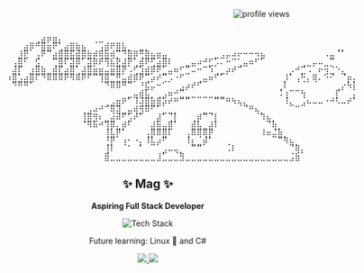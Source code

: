 <p align="right">
  <img src="https://komarev.com/ghpvc/?username=Maggg1&label=Profile%20Views&color=0e75b6&style=flat" alt="profile views" />
</p>

<p align="right" style="font-family: monospace; white-space: pre; line-height: 1;">
⠀⠀⠀⠀⠀⢀⣴⡶⣶⡄⠀⠀⠀⠀⠀⢀⣀⠀⠀⠀⠀⠀⠀⠀⠀⠀⠀⠀⠀⠀⠀⠀⠀⠀⠀⠀⠀⠀⠀⠀⠀⠀⠀⠀⠀⠀⠀⠀⠀⠀⠀⠀⠀⠀⠀⠀⠀⠀⠀⠀
⠀⠀⠀⣴⡿⠛⣿⣶⠟⢁⣴⣿⣷⣦⠀⠀⢠⣾⠟⣿⣧⡀⠀⣀⡀⠀⠀⠀⠀⠀⠀⠀⠀⠀⠀⠀⠀⠀⠀⠀⠀⠀⠀⠀⠀⠀⠀⠀⠀⠀⠀⠀⠀⠀⠀⠀⠀⢀⡀⠀⠀
⠀⠀⣸⣟⠀⢠⠟⠉⣴⣿⣿⣯⣾⣿⣷⡾⢿⣷⢾⡉⠙⣿⡿⢛⣿⣦⣶⣤⠀⠀⠀⠀⠀⠀⠀⠀⣀⣠⡤⠴⠖⠒⠒⠲⣦⠀⠀⠀⠀⠀⠀⠀⠀⠀⠀⠠⣤⠈⠁⠀⠀
⠀⢠⣿⠃⠀⣫⠀⠀⢉⣿⠏⣽⡿⠁⣽⡿⠟⢻⣧⣟⣼⡟⢁⣾⠟⢋⣴⣿⠇⠀⠀⣀⣤⠴⠚⣋⡡⠄⠒⠉⢁⣤⠶⠋⠁⠀⠀⠀⠀⠀⠀⢀⣀⡤⠤⣀⡉⠀⠀⠀⠀
⠀⣼⡏⠀⣰⣿⣷⣀⣾⣏⣴⣿⢁⣼⣿⣶⣶⣤⣶⣿⡟⠠⢋⣱⣾⡿⠟⣁⣤⠶⠋⣉⠤⠒⠉⠱⢀⣀⡴⠞⠉⠀⠀⠀⠀⠀⠀⠀⠀⡠⠚⣉⠠⠀⠖⢲⣈⠑⣄⠀⠀
⠰⣿⣡⣴⣿⠏⠙⠿⠿⠿⠟⠻⠿⠟⠋⠉⢹⣿⣉⣛⣤⣾⡿⠟⢉⡴⠞⢉⡠⠐⠋⠀⠀⢀⣤⠶⠋⠁⠀⠀⠀⠀⠀⠀⠀⠀⠀⠀⡸⠁⢠⢓⡄⢿⠄⠑⠊⠀⠈⡶⡄
⠀⠙⠛⠛⠁⠀⠀⠀⠀⠀⠀⠀⠀⠀⠀⠀⠀⠙⠿⠿⠛⠉⠀⠘⣯⡤⠒⠁⠀⠀⣠⡴⠞⠋⠀⠀⠀⠀⠀⠀⠀⠀⠀⠀⠀⠀⠀⢀⠇⠀⠀⠀⠀⠀⠀⠀⠀⢀⡔⠳⡇
⠀⠀⠀⠀⠀⠀⠀⠀⠀⠀⠀⠀⠀⠀⠀⠀⠀⠀⠀⠀⠀⣀⣤⣾⣧⡀⢀⣠⠶⠚⣉⣀⣀⣀⣀⣀⣀⣀⠀⠀⠀⠀⠀⠀⠀⠀⠀⠨⢰⠉⠉⢳⠀⠀⠀⠀⠀⡏⠀⠀⡄
⠀⠀⠀⠀⠀⠀⠀⠀⠀⠀⠀⠀⠀⠀⠀⠀⠀⢀⣠⣶⠟⠁⠸⢼⣿⣷⣿⡵⠞⠛⠉⠉⠀⠀⠀⠀⠉⠉⠛⠳⢦⣄⠀⠀⠀⠀⠀⠀⠸⣄⠀⣠⠦⠤⠤⠐⠚⠣⠤⠞⠁
⠀⠀⠀⠀⠀⠀⠀⠀⠀⠀⠀⠀⠀⢀⣠⠴⠚⠉⢿⣽⣀⣤⢾⣻⠿⠋⠁⣀⣀⡀⠀⠀⠀⠀⣀⣀⠀⠀⠀⠀⠀⠈⠛⢦⡀⠀⠀⠀⠀⠀⠉⠀⠀⠀⠀⠀⠀⠀⠀⠀⠀
⠀⠀⠀⠀⠀⠀⠀⠀⠀⠀⠀⠀⠀⢸⣿⣻⠆⣀⣴⠾⠋⣡⠞⠁⠀⠀⣼⠁⢈⡇⠀⠀⢀⡾⠉⠈⡇⠀⠀⠀⠀⠀⠀⠀⠹⣦⡀⠀⠀⠀⠀⠀⠀⠀⠀⠀⠀⠀⠀⠀⠀
⠀⠀⠀⠀⠀⠀⠀⠀⠀⠀⠀⠀⠀⠈⠻⠷⠚⢹⡿⣄⡾⠃⠀⠀⠀⣼⣷⣤⣿⠁⠀⠀⣾⣧⣀⣼⠇⠀⠀⠀⠀⠀⠀⠀⠀⠈⢷⡀⠀⠀⠀⠀⠀⠀⠀⠀⠀⠀⠀⠀⠀
⠀⠀⠀⠀⠀⠀⠀⠀⠀⠀⠀⠀⠀⠀⠀⠀⠀⢸⣧⡟⠁⠀⠀⠀⢠⡿⠿⣿⠇⠀⠀⢠⠿⢿⢿⡟⠀⠀⠀⠀⠀⠀⠀⠀⠸⠶⣬⣷⡀⠀⠀⠀⠀⠀⠀⠀⠀⠀⠀⠀⠀
⠀⠀⠀⠀⠀⠀⠀⠀⠀⠀⠀⠀⠀⠀⠀⠀⠀⢘⡟⠀⢰⠂⠐⡄⠸⣧⡴⠋⠀⠀⠀⠸⣆⣀⡾⠁⠀⠀⢀⠀⠀⠀⠀⠀⠀⠀⠀⠉⠻⣦⡀⠀⠀⠀⠀⠀⠀⠀⠀⠀⠀
⠀⠀⠀⠀⠀⠀⠀⠀⠀⠀⠀⠀⠀⠀⠀⠀⠀⢸⠇⠀⠀⠁⠀⠁⠀⠀⠀⣠⠤⢤⡀⠀⠉⠉⠀⠀⠀⠀⠠⠇⠀⠀⠀⠀⠀⠀⠀⠀⠀⠈⢿⡄⠀⠀⠀⠀⠀⠀⠀⠀⠀
⠀⠀⠀⠀⠀⠀⠀⠀⠀⠀⠀⠀⠀⠀⠀⠀⠀⣿⣀⣀⣀⣀⣀⣀⣀⣀⣸⣁⣀⣀⣻⣀⣀⣀⣀⣀⣀⣀⣀⣀⣀⣀⣀⣀⣀⣀⣀⣀⣀⣨⣷⠀⠀⠀⠀⠀⠀⠀⠀⠀
</p>

<h2 align="center">✨ Mag ✨</h2>
<p align="center"><strong>Aspiring Full Stack Developer</strong></p>

<p align="center">
  <img src="https://skillicons.dev/icons?i=react,express,js,php,nodejs,mongodb,firebase,googlecloud" alt="Tech Stack" />
</p>

<p align="center">Future learning: Linux 🐧 and C# </p>

<p align="center">
  <a href="https://www.instagram.com/yenosor">
    <img src="https://img.shields.io/badge/Instagram-%40yenosor-FF69B4?logo=instagram&logoColor=white" />
  </a>
  <a href="mailto:maggiesmiley00@gmail.com">
    <img src="https://img.shields.io/badge/Email-maggiesmiley00%40gmail.com-blue?logo=gmail&logoColor=white" />
  </a>
</p>


